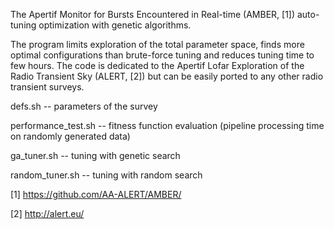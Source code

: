The Apertif Monitor for Bursts Encountered in Real-time (AMBER, [1]) auto-tuning optimization with genetic algorithms. 

The program limits exploration of the total parameter space, finds more optimal configurations than brute-force tuning and reduces tuning time to few hours. The code is dedicated to the Apertif Lofar Exploration of the Radio Transient Sky (ALERT, [2]) but can be easily ported to any other radio transient surveys.

defs.sh -- parameters of the survey 

performance_test.sh -- fitness function evaluation (pipeline processing time on randomly generated data)

ga_tuner.sh -- tuning with genetic search

random_tuner.sh -- tuning with random search

[1] https://github.com/AA-ALERT/AMBER/

[2] http://alert.eu/
